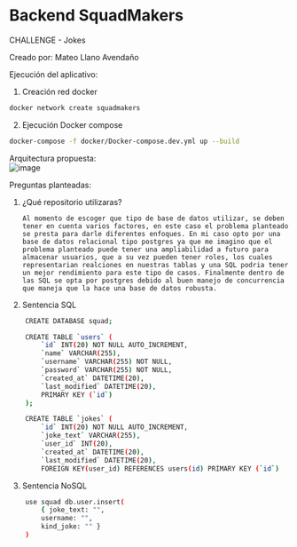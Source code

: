 # Backend SquadMakers
CHALLENGE - Jokes

Creado por: Mateo Llano Avendaño

Ejecución del aplicativo:
1. Creación red docker
```sh
docker network create squadmakers
```
2. Ejecución Docker compose
```sh
docker-compose -f docker/Docker-compose.dev.yml up --build
```

Arquitectura propuesta:
 <br />
![image](https://user-images.githubusercontent.com/28764065/191331841-1f2ed1b7-dc03-403e-ad68-5c2530e015d2.png)


Preguntas planteadas:


 1. ¿Qué repositorio utilizaras?

        Al momento de escoger que tipo de base de datos utilizar, se deben tener en cuenta varios factores, en este caso el problema planteado se presta para darle diferentes enfoques. En mi caso opto por una base de datos relacional tipo postgres ya que me imagino que el problema planteado puede tener una ampliabilidad a futuro para almacenar usuarios, que a su vez pueden tener roles, los cuales representarian realciones en nuestras tablas y una SQL podria tener un mejor rendimiento para este tipo de casos. Finalmente dentro de las SQL se opta por postgres debido al buen manejo de concurrencia que maneja que la hace una base de datos robusta.


2. Sentencia SQL
```sh
    CREATE DATABASE squad;

    CREATE TABLE `users` (
        `id` INT(20) NOT NULL AUTO_INCREMENT,
        `name` VARCHAR(255),
        `username` VARCHAR(255) NOT NULL,
        `password` VARCHAR(255) NOT NULL,
        `created_at` DATETIME(20),
        `last_modified` DATETIME(20),
        PRIMARY KEY (`id`)
    );

    CREATE TABLE `jokes` (
        `id` INT(20) NOT NULL AUTO_INCREMENT,
        `joke_text` VARCHAR(255),
        `user_id` INT(20),
        `created_at` DATETIME(20),
        `last_modified` DATETIME(20),
        FOREIGN KEY(user_id) REFERENCES users(id) PRIMARY KEY (`id`)
```
3. Sentencia NoSQL

```sh
    use squad db.user.insert(
        { joke_text: "",
        username: "",
        kind_joke: "" }
    )
```
